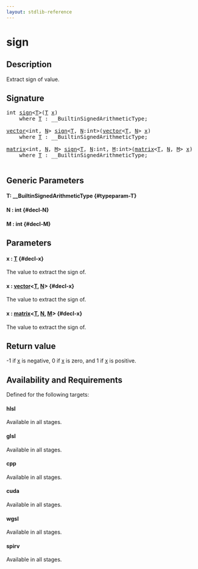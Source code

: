 ```yaml
---
layout: stdlib-reference
---
```


# sign

## Description

Extract sign of value.



## Signature 

<pre>
<span class="code_keyword">int</span> <a href="/stdlib-reference/global-decls/sign">sign</a>&lt;<a href="/stdlib-reference/global-decls/sign#typeparam-T" class="code_type">T</a>&gt;(<a href="/stdlib-reference/global-decls/sign#typeparam-T" class="code_type">T</a> <a href="/stdlib-reference/global-decls/sign#decl-x" class="code_param">x</a>)
    <span class='code_keyword'>where</span> <a href="/stdlib-reference/global-decls/sign#typeparam-T" class="code_type">T</a> : __BuiltinSignedArithmeticType;

<a href="/stdlib-reference/types/vector/index" class="code_type">vector</a>&lt;<span class="code_keyword">int</span>, <a href="/stdlib-reference/global-decls/sign#decl-N" class="code_var">N</a>&gt; <a href="/stdlib-reference/global-decls/sign">sign</a>&lt;<a href="/stdlib-reference/global-decls/sign#typeparam-T" class="code_type">T</a>, <a href="/stdlib-reference/global-decls/sign#decl-N" class="code_var">N</a>:<span class="code_keyword">int</span>&gt;(<a href="/stdlib-reference/types/vector/index" class="code_type">vector</a>&lt;<a href="/stdlib-reference/global-decls/sign#typeparam-T" class="code_type">T</a>, <a href="/stdlib-reference/global-decls/sign#decl-N" class="code_var">N</a>&gt; <a href="/stdlib-reference/global-decls/sign#decl-x" class="code_param">x</a>)
    <span class='code_keyword'>where</span> <a href="/stdlib-reference/global-decls/sign#typeparam-T" class="code_type">T</a> : __BuiltinSignedArithmeticType;

<a href="/stdlib-reference/types/matrix/index" class="code_type">matrix</a>&lt;<span class="code_keyword">int</span>, <a href="/stdlib-reference/global-decls/sign#decl-N" class="code_var">N</a>, <a href="/stdlib-reference/global-decls/sign#decl-M" class="code_var">M</a>&gt; <a href="/stdlib-reference/global-decls/sign">sign</a>&lt;<a href="/stdlib-reference/global-decls/sign#typeparam-T" class="code_type">T</a>, <a href="/stdlib-reference/global-decls/sign#decl-N" class="code_var">N</a>:<span class="code_keyword">int</span>, <a href="/stdlib-reference/global-decls/sign#decl-M" class="code_var">M</a>:<span class="code_keyword">int</span>&gt;(<a href="/stdlib-reference/types/matrix/index" class="code_type">matrix</a>&lt;<a href="/stdlib-reference/global-decls/sign#typeparam-T" class="code_type">T</a>, <a href="/stdlib-reference/global-decls/sign#decl-N" class="code_var">N</a>, <a href="/stdlib-reference/global-decls/sign#decl-M" class="code_var">M</a>&gt; <a href="/stdlib-reference/global-decls/sign#decl-x" class="code_param">x</a>)
    <span class='code_keyword'>where</span> <a href="/stdlib-reference/global-decls/sign#typeparam-T" class="code_type">T</a> : __BuiltinSignedArithmeticType;

</pre>

## Generic Parameters

#### T: \_\_BuiltinSignedArithmeticType {#typeparam-T}
#### N  : int {#decl-N}
#### M  : int {#decl-M}

## Parameters

#### x  : [T](/stdlib-reference/global-decls/sign#typeparam-T) {#decl-x}
The value to extract the sign of.

#### x  : [vector](/stdlib-reference/types/vector/index)\<[T](/stdlib-reference/types/vector/index#typeparam-T), [N](/stdlib-reference/types/vector/index#decl-N)\> {#decl-x}
The value to extract the sign of.

#### x  : [matrix](/stdlib-reference/types/matrix/index)\<[T](/stdlib-reference/types/matrix/t-0), [N](/stdlib-reference/types/matrix/index#decl-N), [M](/stdlib-reference/types/matrix/index#decl-M)\> {#decl-x}
The value to extract the sign of.


## Return value
-1 if <span class='code'><a href="/stdlib-reference/global-decls/sign#decl-x" class="code_param">x</a></span> is negative, 0 if <span class='code'><a href="/stdlib-reference/global-decls/sign#decl-x" class="code_param">x</a></span> is zero, and 1 if <span class='code'><a href="/stdlib-reference/global-decls/sign#decl-x" class="code_param">x</a></span> is positive.


## Availability and Requirements

Defined for the following targets:

#### hlsl
Available in all stages.

#### glsl
Available in all stages.

#### cpp
Available in all stages.

#### cuda
Available in all stages.

#### wgsl
Available in all stages.

#### spirv
Available in all stages.



